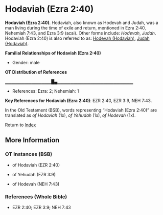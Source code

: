 # Hodaviah (Ezra 2:40)
**Hodaviah (Ezra 2:40)**. 
Hodaviah, also known as Hodevah and Judah, was a man living during the time of exile and return, mentioned in Ezra 2:40, Nehemiah 7:43, and Ezra 3:9 (acai). 
Other forms include: 
*Hodevah*, *Judah*. 
Hodaviah (Ezra 2:40) is also referred to as: 
[Hodevah (Hodaviah)](Hodevah.md), [Judah (Hodaviah)](Judah.md). 




**Familial Relationships of Hodaviah (Ezra 2:40)**


* Gender: male


**OT Distribution of References**

▁▁▁▁▁▁▁▁▁▁▁▁▁▁█▄▁▁▁▁▁▁▁▁▁▁▁▁▁▁▁▁▁▁▁▁▁▁▁
* References: Ezra: 2; Nehemiah: 1



**Key References for Hodaviah (Ezra 2:40)**: 
EZR 2:40, EZR 3:9, NEH 7:43. 


In the Old Testament (BSB), words representing “Hodaviah (Ezra 2:40)” are translated as 
*of Hodaviah* (1x), *of Yehudah* (1x), *of Hodevah* (1x). 




Return to [Index](00-Index.md)

## More Information

### OT Instances (BSB)

* of Hodaviah (EZR 2:40)

* of Yehudah (EZR 3:9)

* of Hodevah (NEH 7:43)



### References (Whole Bible)

* EZR 2:40; EZR 3:9; NEH 7:43



